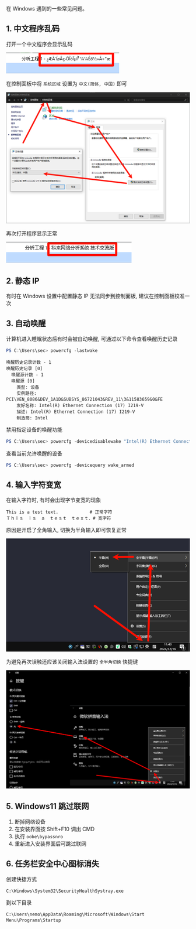 在 Windows 遇到的一些常见问题。

## 1. 中文程序乱码

打开一个中文程序会显示乱码

![打开一个中文程序会显示乱码](./../../../../images/Issues%20of%20Windows/%E6%89%93%E5%BC%80%E4%B8%80%E4%B8%AA%E4%B8%AD%E6%96%87%E7%A8%8B%E5%BA%8F%E4%BC%9A%E6%98%BE%E7%A4%BA%E4%B9%B1%E7%A0%81.png)

在控制面板中将 `系统区域` 设置为 `中文(简体, 中国)` 即可

![在控制面板中将 `系统区域` 设置为 `中文(简体, 中国)` 即可](./../../../../images/Issues%20of%20Windows/%E5%9C%A8%E6%8E%A7%E5%88%B6%E9%9D%A2%E6%9D%BF%E4%B8%AD%E5%B0%86%20%60%E7%B3%BB%E7%BB%9F%E5%8C%BA%E5%9F%9F%60%20%E8%AE%BE%E7%BD%AE%E4%B8%BA%20%60%E4%B8%AD%E6%96%87(%E7%AE%80%E4%BD%93,%20%E4%B8%AD%E5%9B%BD)%60%20%E5%8D%B3%E5%8F%AF.png)

再次打开程序显示正常

![再次打开程序显示正常](./../../../../images/Issues%20of%20Windows/%E5%86%8D%E6%AC%A1%E6%89%93%E5%BC%80%E7%A8%8B%E5%BA%8F%E6%98%BE%E7%A4%BA%E6%AD%A3%E5%B8%B8.png)

## 2. 静态 IP

有时在 Windows 设置中配置静态 IP 无法同步到控制面板, 建议在控制面板校准一次

## 3. 自动唤醒

计算机进入睡眠状态后有时会被自动唤醒, 可通过以下命令查看唤醒历史记录

```powershell
PS C:\Users\sec> powercfg -lastwake
```

```
唤醒历史记录计数 - 1
唤醒历史记录 [0]
  唤醒源计数 - 1
  唤醒源 [0]
    类型: 设备
    实例路径: PCI\VEN_8086&DEV_1A1D&SUBSYS_86721043&REV_11\3&11583659&0&FE
    友好名称: Intel(R) Ethernet Connection (17) I219-V
    描述: Intel(R) Ethernet Connection (17) I219-V
    制造商: Intel
```

禁用指定设备的唤醒功能

```powershell
PS C:\Users\sec> powercfg -devicedisablewake "Intel(R) Ethernet Connection (17) I219-V"
```

查看当前允许唤醒的设备

```powershell
PS C:\Users\sec> powercfg -devicequery wake_armed
```

## 4. 输入字符变宽

在输入字符时, 有时会出现字节变宽的现象

```
This is a test text.            # 正常字符
Ｔｈｉｓ　ｉｓ　ａ　ｔｅｓｔ　ｔｅｘｔ．# 宽字符
```

原因是开启了全角输入, 切换为半角输入即可恢复正常

![原因是开启了全角输入, 切换为半角输入即可恢复正常](./../../../../images/Issues%20of%20Windows/%E5%8E%9F%E5%9B%A0%E6%98%AF%E5%BC%80%E5%90%AF%E4%BA%86%E5%85%A8%E8%A7%92%E8%BE%93%E5%85%A5,%20%E5%88%87%E6%8D%A2%E4%B8%BA%E5%8D%8A%E8%A7%92%E8%BE%93%E5%85%A5%E5%8D%B3%E5%8F%AF%E6%81%A2%E5%A4%8D%E6%AD%A3%E5%B8%B8.png)

为避免再次误触还应该关闭输入法设置的 `全半角切换` 快捷键

![为避免再次误触还应该关闭输入法设置的 `全半角切换` 快捷键](./../../../../images/Issues%20of%20Windows/%E4%B8%BA%E9%81%BF%E5%85%8D%E5%86%8D%E6%AC%A1%E8%AF%AF%E8%A7%A6%E8%BF%98%E5%BA%94%E8%AF%A5%E5%85%B3%E9%97%AD%E8%BE%93%E5%85%A5%E6%B3%95%E8%AE%BE%E7%BD%AE%E7%9A%84%20%60%E5%85%A8%E5%8D%8A%E8%A7%92%E5%88%87%E6%8D%A2%60%20%E5%BF%AB%E6%8D%B7%E9%94%AE.png)

## 5. Windows11 跳过联网

1. 断掉网络设备
2. 在安装界面按 Shift+F10 调出 CMD
3. 执行 `oobe\bypassnro`
4. 重新进入安装界面后可跳过联网

## 6. 任务栏安全中心图标消失

创建快捷方式

```
C:\Windows\System32\SecurityHealthSystray.exe
```

到以下目录

```
C:\Users\nemo\AppData\Roaming\Microsoft\Windows\Start Menu\Programs\Startup
```

